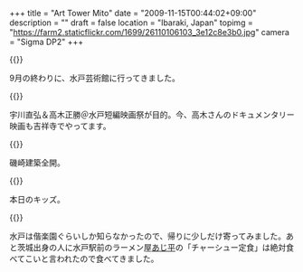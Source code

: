+++
title = "Art Tower Mito"
date = "2009-11-15T00:44:02+09:00"
description = ""
draft = false
location  = "Ibaraki, Japan"
topimg = "https://farm2.staticflickr.com/1699/26110106103_3e12c8e3b0.jpg"
camera = "Sigma DP2"
+++

{{<img album="art-tower-mito" name="SDIM1180">}}

9月の終わりに、水戸芸術館に行ってきました。

{{<img album="art-tower-mito" name="SDIM1178" orientation="portrait">}}

宇川直弘＆高木正勝＠水戸短編映画祭が目的。今、高木さんのドキュメンタリー映画も吉祥寺でやってます。

{{<img album="art-tower-mito" name="SDIM1172" orientation="portrait">}}

磯崎建築全開。

{{<img album="art-tower-mito" name="SDIM1181">}}

本日のキッズ。

{{<img album="art-tower-mito" name="SDIM1198">}}

水戸は偕楽園ぐらいしか知らなかったので、帰りに少しだけ寄ってみました。あと茨城出身の人に水戸駅前のラーメン屋[あじ平](http://r.tabelog.com/ibaraki/A0801/A080101/8000214/)の「チャーシュー定食」は絶対食べてこいと言われたので食べてきました。

